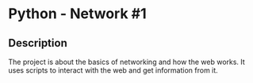 # Python - Network #1

## Description

The project is about the basics of networking and how the web works.
It uses scripts to interact with the web and get information from it.
